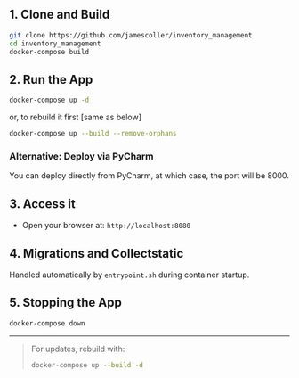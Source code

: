 ## 1. Clone and Build
```bash
git clone https://github.com/jamescoller/inventory_management
cd inventory_management
docker-compose build
```

## 2. Run the App
```bash
docker-compose up -d
```
or, to rebuild it first [same as below]
```bash
docker-compose up --build --remove-orphans
```

### Alternative: Deploy via PyCharm 
You can deploy directly from PyCharm, at which case, the port will be 8000. 

## 3. Access it
- Open your browser at: `http://localhost:8080`

## 4. Migrations and Collectstatic
Handled automatically by `entrypoint.sh` during container startup.

## 5. Stopping the App
```bash
docker-compose down
```

---

> For updates, rebuild with:
> ```bash
> docker-compose up --build -d
> ```